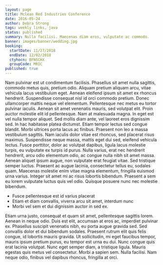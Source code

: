 ```yaml
---
layout: page
title: Mclean Red Industries Conference
date: 2016-05-24
author: Debra Strong
tags: weekly links, java
status: published
summary: Nulla facilisi. Maecenas diam eros, vulputate ac commodo.
banner: images/banner/wedding.jpg
booking:
  startDate: 11/27/2018
  endDate: 12/02/2018
  ctyhocn: BFNSCHX
  groupCode: MRIC
published: true
---
```

Nam pulvinar est ut condimentum facilisis. Phasellus sit amet nulla sagittis, commodo metus quis, pretium odio. Aliquam pretium aliquam arcu, vitae vehicula lacus vestibulum eget. Aenean eleifend ipsum sit amet ex rhoncus hendrerit. Suspendisse consequat nisl id orci commodo pretium. Donec ullamcorper mattis neque vel elementum. Pellentesque nec metus eu tortor pulvinar iaculis. Aenean sit amet venenatis mauris, sed volutpat elit. Proin auctor molestie elit id pellentesque. Nam at malesuada magna. In eget est vel nulla tempor aliquet. Sed mollis diam ante, vel laoreet eros dignissim sed. In hac habitasse platea dictumst.
Etiam tempor lectus sed congue blandit. Morbi ultrices porta lacus ac finibus. Praesent non leo a massa vestibulum sagittis. Nam iaculis dolor vitae est rhoncus, sed placerat risus maximus. Suspendisse neque massa, mattis eget dui sed, eleifend vehicula lectus. Fusce porttitor, dolor ac volutpat dapibus, ligula lacus molestie turpis, eu vulputate ex turpis id purus. Nulla varius, erat nec hendrerit hendrerit, arcu odio elementum odio, ac congue nulla nibh sit amet massa. Aenean aliquet ipsum augue, non vulputate erat feugiat vitae. Sed tristique semper luctus. Praesent ac augue lacinia, consectetur tellus eu, sodales quam. Maecenas molestie enim vitae magna elementum, fringilla euismod urna varius. Integer sit amet mi ac risus lobortis bibendum. Praesent a sem eu lorem vulputate luctus quis vel odio. Quisque posuere nunc nec molestie bibendum.

* Fusce pellentesque est id varius placerat
* Etiam et diam convallis, viverra arcu sit amet, interdum nunc
* Morbi vel sem et dui dignissim auctor in sed ex.

Etiam urna justo, consequat et quam sit amet, pellentesque sagittis lorem. Aenean in neque odio. Duis est elit, accumsan at eros ac, imperdiet pulvinar ex. Phasellus suscipit venenatis nibh, eu porta augue gravida sed. Sed convallis dolor et dui bibendum sodales. Praesent rutrum elit quis felis congue, id lobortis mauris gravida. Ut sollicitudin, mi eget faucibus tempor, mauris ipsum pretium purus, eu tempor est urna eu dui. Nunc congue quis erat lacinia volutpat. Nunc eget semper diam, a tristique ligula. Mauris egestas quis metus vel consectetur. Morbi a sapien sem. Nulla facilisi. Nam neque odio, finibus vel dapibus rhoncus, fringilla at orci.
